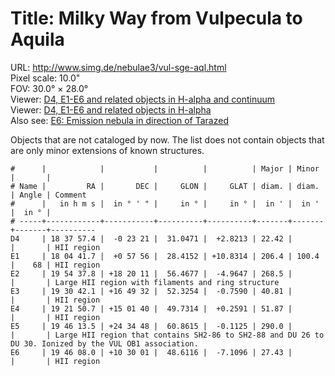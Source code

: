 # Title: Milky Way from Vulpecula to Aquila 

URL: <http://www.simg.de/nebulae3/vul-sge-aql.html>  
Pixel scale: 10.0"  
FOV: 30.0° × 28.0°  
Viewer: [D4, E1-E6 and related objects in H-alpha and continuum](http://www.simg.de/nebulae3/vul-sge-aql-hbr.vhtml?nav=0&tbl=1&uo=~3%22D4%22%2C279.4893%2C-0.3892%2C22.420%2C%22HII%20region%22~4%2C~3%22HD%20172028%22%2C279.4859%2C-0.3859%2C%22Possible%20ionization%20source%20of%20D4.%20Distance%20according%20to%20Gaia%20EDR3%3A%20about%20400pc.%22~4%2C~3%22E1%22%2C271.1737%2C0.9655%2C206.457%2C100.462%2C68%2C%22HII%20region%22~4%2C~3%22E2%22%2C298.6574%2C18.3365%2C268.525%2C%22Large%20HII%20region%20with%20filaments%20and%20ring%20structure%22~4%2C~3%22E3%22%2C292.6755%2C16.8255%2C40.811%2C%22HII%20region%22~4%2C~3%22E4%22%2C290.4613%2C15.0277%2C51.877%2C%22HII%20region%22~4%2C~3%22E5%22%2C296.2634%2C24.3676%2C254.816%2C%22Large%20HII%20region%20that%20contains%20SH2-86%20to%20SH2-88%20and%20DU%2026%20to%20DU%2030.%20Ionized%20by%20the%20VUL%20OB1%20association.%22~4%2C~3%22VUL%20OB1%22%2C296.0000%2C24.2200%2C%22Center%20of%20the%20VUL%20OB1%20association%20according%20to%20SIMBAD%22~4%2C~3%22NGC%206823%22%2C295.7940%2C23.3210%2C3.580%2C3.580%2C90%2C%22Star%20cluster%20which%20belongs%20to%20VUL%20OB1%20association.%20Mean%20distance%20of%20the%20stars%20according%20to%20Gaia%20ER3%3A%202300%20pc%22~4)  
Viewer: [D4, E1-E6 and related objects in H-alpha](http://www.simg.de/nebulae3/vul-sge-aql-h.vhtml?nav=0&tbl=1&uo=~3%22D4%22%2C279.4893%2C-0.3892%2C22.420%2C%22HII%20region%22~4%2C~3%22HD%20172028%22%2C279.4859%2C-0.3859%2C%22Possible%20ionization%20source%20of%20D4.%20Distance%20according%20to%20Gaia%20EDR3%3A%20about%20400pc.%22~4%2C~3%22E1%22%2C271.1737%2C0.9655%2C206.457%2C100.462%2C68%2C%22HII%20region%22~4%2C~3%22E2%22%2C298.6574%2C18.3365%2C268.525%2C%22Large%20HII%20region%20with%20filaments%20and%20ring%20structure%22~4%2C~3%22E3%22%2C292.6755%2C16.8255%2C40.811%2C%22HII%20region%22~4%2C~3%22E4%22%2C290.4613%2C15.0277%2C51.877%2C%22HII%20region%22~4%2C~3%22E5%22%2C296.2634%2C24.3676%2C254.816%2C%22Large%20HII%20region%20that%20contains%20SH2-86%20to%20SH2-88%20and%20DU%2026%20to%20DU%2030.%20Ionized%20by%20the%20VUL%20OB1%20association.%22~4%2C~3%22VUL%20OB1%22%2C296.0000%2C24.2200%2C%22Center%20of%20the%20VUL%20OB1%20association%20according%20to%20SIMBAD%22~4%2C~3%22NGC%206823%22%2C295.7940%2C23.3210%2C3.580%2C3.580%2C90%2C%22Star%20cluster%20which%20belongs%20to%20VUL%20OB1%20association.%20Mean%20distance%20of%20the%20stars%20according%20to%20Gaia%20ER3%3A%202300%20pc%22~4)  
Also see: [E6: Emission nebula in direction of Tarazed](http://www.simg.de/nebulae1/aql-00.html)  

Objects that are not cataloged by now. The list does not contain objects that
are only minor extensions of known structures.


	#      |            |           |          |          | Major | Minor |       | 
	# Name |         RA |       DEC |     GLON |     GLAT | diam. | diam. | Angle | Comment
	#      |   in h m s |  in ° ' " |     in ° |     in ° |  in ' |  in ' |  in ° | 
	# -----+------------+-----------+----------+----------+-------+-------+-------+----------
	D4     | 18 37 57.4 |  -0 23 21 |  31.0471 |  +2.8213 | 22.42 |       |       | HII region
	E1     | 18 04 41.7 |  +0 57 56 |  28.4152 | +10.8314 | 206.4 | 100.4 |    68 | HII region
	E2     | 19 54 37.8 | +18 20 11 |  56.4677 |  -4.9647 | 268.5 |       |       | Large HII region with filaments and ring structure
	E3     | 19 30 42.1 | +16 49 32 |  52.3254 |  -0.7590 | 40.81 |       |       | HII region
	E4     | 19 21 50.7 | +15 01 40 |  49.7314 |  +0.2591 | 51.87 |       |       | HII region
	E5     | 19 46 13.5 | +24 34 48 |  60.8615 |  -0.1125 | 290.0 |       |       | Large HII region that contains SH2-86 to SH2-88 and DU 26 to DU 30. Ionized by the VUL OB1 association.
	E6     | 19 46 08.0 | +10 30 01 |  48.6116 |  -7.1096 | 27.43 |       |       | HII region


